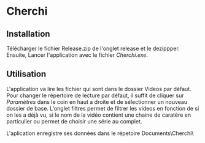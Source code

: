# Cherchi

## Installation

Télécharger le fichier Release.zip de l'onglet release et le dezippper. Ensuite, Lancer l'application avec le fichier _Cherchi.exe_.

## Utilisation

L'application va lire les fichier qui sont dans le dossier Videos par défaut. Pour changer le répertoire de lecture par défaut, il suffit de cliquer sur *Paramètres* 
 dans le coin en haut a droite et de sélectionner un nouveau dossier de base. L'onglet filtres permet de filtrer les videos en fonction de si on les a déjà vu, 
 si le nom de la vidéo contient une chaine de caratère en particulier ou permet de choisir une série au complet.

L'aplication enregistre ses données dans le répetoire Documents\Cherchi\